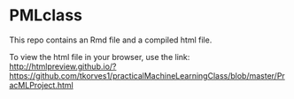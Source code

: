 PMLclass
========
This repo contains an Rmd file and a compiled html file.

To view the html file in your browser, use the link: 
http://htmlpreview.github.io/?https://github.com/tkorves1/practicalMachineLearningClass/blob/master/PracMLProject.html
